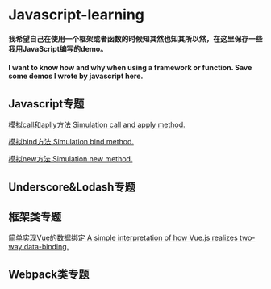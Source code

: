 # Javascript-learning
#### 我希望自己在使用一个框架或者函数的时候知其然也知其所以然，在这里保存一些我用JavaScript编写的demo。
#### I want to know how and why when using a framework or function. Save some demos I wrote by javascript here.
## Javascript专题
[模拟call和aplly方法 Simulation call and apply method.](https://github.com/DengZhihao/Javascript-learning/blob/master/Call%26Apply.js)

[模拟bind方法 Simulation bind method.](https://github.com/DengZhihao/Javascript-learning/blob/master/Bind.js)

[模拟new方法 Simulation new method.](https://github.com/DengZhihao/Javascript-learning/blob/master/New.js)
## Underscore&Lodash专题
## 框架类专题
[简单实现Vue的数据绑定 A simple interpretation of how Vue.js realizes two-way data-binding.](https://github.com/DengZhihao/Javascript-Practice/blob/master/data-binding.html)
## Webpack类专题
